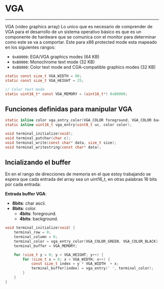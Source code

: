 # VGA
---

VGA (video graphics array) Lo unico que es necesario de comprender de VGA para el desarrollo de un sistema operativo básico es que es un componente de hardware que se comunica con el monitor para determinar como este se va a comportar.
Este para x86 protected mode esta mapeado en los siguientes rangos:

+ ```0xA0000```: EGA/VGA graphics modes (64 KB)
+ ```0xB0000```: Monochrome text mode (32 KB)
+ ```0xB8000```: Color text mode and CGA-compatible graphics modes (32 KB)

```c
static const size_t VGA_WIDTH = 80;
static const size_t VGA_HEIGHT = 25;

// Color text mode
static uint16_t* const VGA_MEMORY = (uint16_t*) 0xB8000;
```

## Funciones definidas para manipular VGA

```c
static inline color vga_entry_color(VGA_COLOR foreground, VGA_COLOR background);
static inline uint16_t vga_entry(uint8_t uc, color color);

void terminal_initialize(void);
void terminal_putchar(char c);
void terminal_write(const char* data, size_t size);
void terminal_writestring(const char* data);
```


## Incializando el buffer
En en el rango de direcciones de memoria en el que estoy trabajando se espera que cada entrada del array sea un uint16_t, en otras palabras 16 bits por cada entrada:

**Entrada buffer VGA**:
+ **8bits**: char ascii.
+ **8bits**: color.
    + **4bits**: foreground.
    + **4bits**: background.


```c
void terminal_initialize(void) {
    terminal_row = 0;
    terminal_column = 0;
    terminal_color = vga_entry_color(VGA_COLOR_GREEN, VGA_COLOR_BLACK);
    terminal_buffer = VGA_MEMORY;

    for (size_t y = 0; y < VGA_HEIGHT; y++) {
        for (size_t x = 0; x < VGA_WIDTH; x++) {
            const size_t index = y * VGA_WIDTH  + x;
            terminal_buffer[index] = vga_entry(' ', terminal_color);
        }
    }
}
```
